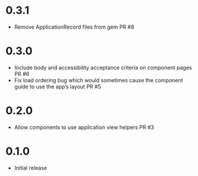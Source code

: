 # 0.3.1

* Remove ApplicationRecord files from gem PR #8

# 0.3.0

* Include body and accessibility acceptance criteria on component pages PR #6
* Fix load ordering bug which would sometimes cause the component guide to use the app’s layout PR #5

# 0.2.0

* Allow components to use application view helpers PR #3

# 0.1.0

* Initial release
